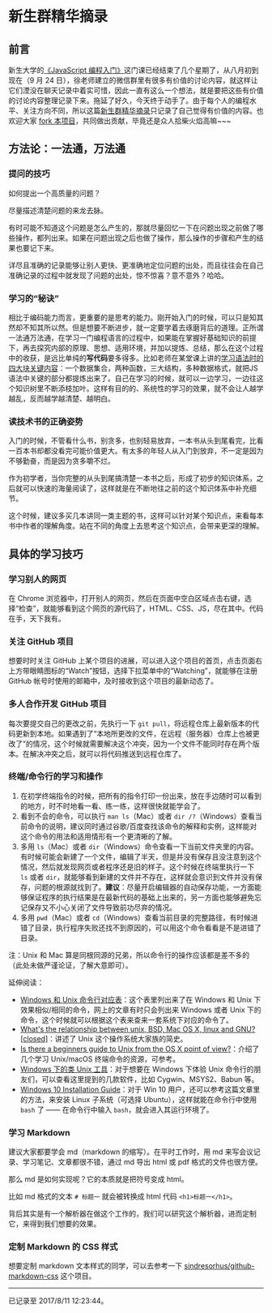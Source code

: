 # 新生群精华摘录

## 前言

新生大学的[《JavaScript 编程入门》](https://web.xinshengdaxue.com/user/lessons/details/schedules?course_id=40)这门课已经结束了几个星期了，从八月初到现在（9 月 24 日），徐老师建立的微信群里有很多有价值的讨论内容，就这样让它们湮没在聊天记录中着实可惜，因此一直有这么一个想法，就是要把这些有价值的讨论内容整理记录下来。拖延了好久，今天终于动手了。由于每个人的编程水平、关注方向不同，所以这篇[新生群精华摘录](https://github.com/Dream4ever/JavaScript/blob/master/topics/record.md)只记录了自己觉得有价值的内容。也欢迎大家 [fork 本项目](https://github.com/Dream4ever/JavaScript)，共同做出贡献，毕竟还是众人拾柴火焰高嘛~~~

## 方法论：一法通，万法通

### 提问的技巧

如何提出一个高质量的问题？

尽量描述清楚问题的来龙去脉。

有时可能不知道这个问题是怎么产生的，那就尽量回忆一下在问题出现之前做了哪些操作，都列出来。如果在问题出现之后也做了操作，那么操作的步骤和产生的结果也要记下来。

详尽且准确的记录能够让别人更快、更准确地定位问题的出处，而且往往会在自己准确记录的过程中就发现了问题的出处，惊不惊喜？意不意外？哈哈。

### 学习的“秘诀”

相比于编码能力而言，更重要的是思考的能力。刚开始入门的时候，可以只是知其然却不知其所以然。但是想要不断进步，就一定要学着去琢磨背后的道理。正所谓一法通万法通，在学习一门编程语言的过程中，如果能在掌握好基础知识的前提下，再去探究内部的原理、思想、适用环境，并加以提炼、总结，那么在这个过程中的收获，是远比单纯的**写代码**要多得多。比如老师在某堂课上讲的[学习语法时的四大块关键内容](https://github.com/xugy0926/getting-started-with-javascript/blob/master/topics/JavaScript%E7%9A%84%E8%AF%AD%E6%B3%95%E5%AD%A6%E4%B9%A0%E6%8C%87%E5%BC%95.md#学习语法时的自问技巧)：一个数据集合，两种函数，三大结构，多种数据格式，就把JS语法中关键的部分都提炼出来了。自己在学习的时候，就可以一边学习，一边往这个知识树里不断添枝加叶。这样有目的的、系统性的学习的效果，就不会让人越学越乱，反而越学越清楚、越明白。

### 读技术书的正确姿势

入门的时候，不管看什么书，别贪多，也别轻易放弃，一本书从头到尾看完，比看一百本书却都没看完可能价值更大。有太多的年轻人从入门到放弃，不一定是因为不够勤奋，而是因为贪多嚼不烂。

作为初学者，当你完整的从头到尾搞清楚一本书之后，形成了初步的知识体系，之后就可以快速的海量阅读了，这样就是在不断地往之前的这个知识体系中补充细节。

这个时候，建议多买几本讲同一类主题的书，这样可以针对某个知识点，来看每本书中作者的理解角度。站在不同的角度上去思考这个知识点，会带来更深的理解。

## 具体的学习技巧

### 学习别人的网页

在 Chrome 浏览器中，打开别人的网页，然后在页面中空白区域点击右键，选择“检查”，就能够看到这个网页的源代码了，HTML、CSS、JS，尽在其中。代码在手，天下我有。

### 关注 GitHub 项目

想要时时关注 GitHub 上某个项目的进展，可以进入这个项目的首页，点击页面右上方带眼睛图标的“Watch”按钮，选择下拉菜单中的“Watching”，就能够在注册 GitHub 帐号时使用的邮箱中，及时接收到这个项目的最新动态了。

### 多人合作开发 GitHub 项目

每次要提交自己的更改之前，先执行一下 `git pull`，将远程仓库上最新版本的代码更新到本地。如果遇到了“本地所更改的文件，在远程（服务器）仓库上也被更改了”的情况，这个时候就需要解决这个冲突，因为一个文件不能同时存在两个版本。在解决冲突之后，就可以将代码推送到远程仓库了。

### 终端/命令行的学习和操作

1. 在初学终端指令的时候，把所有的指令打印一份出来，放在手边随时可以看到的地方，时不时地看一看、练一练，这样很快就能学会了。
1. 看到不会的命令，可以执行 `man ls`（Mac）或者 `dir /?`（Windows）查看当前命令的说明，建议同时通过谷歌/百度查找该命令的解释和实例，这样能对这个命令的用法和适用情形有一个更清晰的了解。
1. 多用 `ls`（Mac）或者 `dir`（Windows）命令查看一下当前文件夹里的内容。有时候可能会新建了一个文件，编辑了半天，但是并没有保存且没注意到这个情况，然后就发现网页或者程序还是旧的样子。这个时候在终端里执行一下 `ls` 或者 `dir`，就能够看到新建的文件并不存在，这样就会意识到文件并没有保存，问题的根源就找到了。**建议**：尽量开启编辑器的自动保存功能，一方面能够保证程序的执行结果是在最新代码的基础上出来的，另一方面也能够避免忘记保存又不小心关闭了文件导致前功尽弃的情况。
1. 多用 `pwd`（Mac）或者 `cd`（Windows）查看当前目录的完整路径，有时候进错了目录，执行程序失败还找不到原因的，可以用这个命令看看是不是进错了目录。

注：Unix 和 Mac 算是同根同源的兄弟，所以命令行的操作应该都是差不多的（此处未做严谨论证，了解大意即可）。

延伸阅读：

- [Windows 和 Unix 命令行对应表](https://www.lemoda.net/windows/windows2unix/windows2unix.html)：这个表里列出来了在 Windows 和 Unix 下效果相似/相同的命令，网上的文章有时只会列出来 Windows 或者 Unix 下的命令，这个时候就可以根据这个表来查来一套系统下对应的命令了。
- [What's the relationship between unix, BSD, Mac OS X, linux and GNU? [closed]](https://stackoverflow.com/a/26700489/2667665)：讲述了 Unix 这个操作系统大家族的简史。
- [Is there a beginners guide to Unix from the OS X point of view?](https://apple.stackexchange.com/questions/9973/)：介绍了几个学习 Unix/macOS 终端命令的资源，可参考。
- [Windows 下的类 Unix 工具](https://alternativeto.net/software/cygwin/)：对于想要在 Windows 下体验 Unix 命令行的朋友们，可以查看这里提到的几款软件，比如 Cygwin、MSYS2、Babun 等。
- [Windows 10 Installation Guide](https://msdn.microsoft.com/en-us/commandline/wsl/install_guide)：对于 Win 10 用户，还可以参考这篇文章里的方法，来安装 Linux 子系统（可选择 Ubuntu），这样就能在命令行中使用 `bash` 了 —— 在命令行中输入 `bash`，就会进入其运行环境了。

### 学习 Markdown

建议大家都要学会 md（markdown 的缩写）。在平时工作时，用 md 来写会议记录、学习笔记、文章都很不错，通过 md 导出 html 或 pdf 格式的文件也很方便。

那么 md 是如何实现呢？它的本质就是把符号变成 html。

比如 md 格式的文本 `# 标题一` 就会被转换成 html 代码 `<h1>标题一</h1>`。

背后其实是有一个解析器在做这个工作的，我们可以研究这个解析器，进而定制它，来得到我们想要的效果。

### 定制 Markdown 的 CSS 样式

想要定制 markdown 文本样式的同学，可以去参考一下 [sindresorhus/github-markdown-css](https://github.com/sindresorhus/github-markdown-css) 这个项目。

---

已记录至 2017/8/11 12:23:44。
